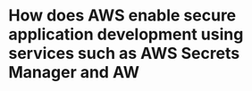 # How does AWS enable secure application development using services such as AWS Secrets Manager and AW

